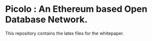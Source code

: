 # Picolo : An Ethereum based Open Database Network.

This repository contains the latex files for the whitepaper.
